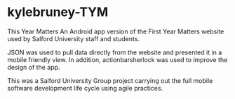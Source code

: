 # kylebruney-TYM
This Year Matters
An Android app version of the First Year Matters website used by Salford University staff and students. 

JSON was used to pull data directly from the website and presented it in a mobile friendly view. In addition, actionbarsherlock was used to improve the design of the app.

This was a Salford University Group project carrying out the full mobile software development life cycle using agile practices.
